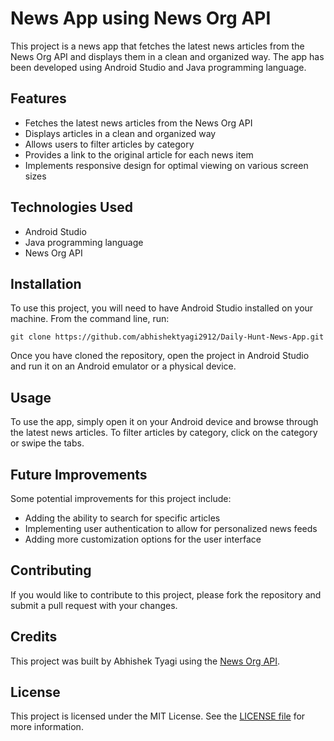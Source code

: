 
# News App using News Org API

This project is a news app that fetches the latest news articles from the News Org API and displays them in a clean and organized way. The app has been developed using Android Studio and Java programming language.

## Features

* Fetches the latest news articles from the News Org API
* Displays articles in a clean and organized way
* Allows users to filter articles by category
* Provides a link to the original article for each news item
* Implements responsive design for optimal viewing on various screen sizes

## Technologies Used
* Android Studio
* Java programming language
* News Org API

## Installation

To use this project, you will need to have Android Studio installed on your machine. From the command line, run:

 ```
 git clone https://github.com/abhishektyagi2912/Daily-Hunt-News-App.git

 ```

Once you have cloned the repository, open the project in Android Studio and run it on an Android emulator or a physical device.

## Usage
To use the app, simply open it on your Android device and browse through the latest news articles. To filter articles by category, click on the category or swipe the tabs.
## Future Improvements
Some potential improvements for this project include:

* Adding the ability to search for specific articles
* Implementing user authentication to allow for personalized news feeds
* Adding more customization options for the user interface

## Contributing
If you would like to contribute to this project, please fork the repository and submit a pull request with your changes.

## Credits
This project was built by Abhishek Tyagi using the [News Org API](https://newsapi.org/).

## License
This project is licensed under the MIT License. See the [LICENSE file](https://github.com/abhishektyagi2912/Daily-Hunt-News-App/blob/master/LICENCE) for more information.
